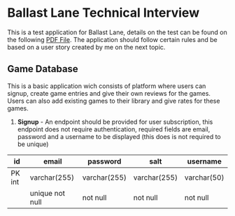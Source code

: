 # Ballast Lane Technical Interview

This is a test application for Ballast Lane, details on the test can be found on the following [PDF File](). The application should follow certain rules and be based on a user story created by me on the next topic.

## Game Database

This is a basic application wich consists of platform where users can signup, create game entries and give their own reviews for the games. Users can also add existing games to their library and give rates for these games.

1. **Signup** - An endpoint should be provided for user subscription, this endpoint does not require authentication, required fields are email, password and a username to be displayed (this does is not required to be unique)


|id| email| password | salt|username|
|--|------|----------|-----|--------|
|PK int| varchar(255)| varchar(255)| varchar(255)|varchar(50)|
||unique not null|not null|not null| not null